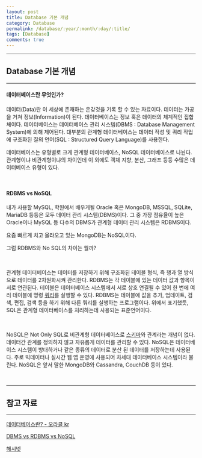```yaml
---
layout: post
title: Database 기본 개념
category: Database
permalink: /database/:year/:month/:day/:title/
tags: [Database]
comments: true
---
```


---

## Database 기본 개념

---

#### 데이터베이스란 무엇인가?

데이터(Data)란 이 세상에 존재하는 온갖것을 기록 할 수 있는 자료이다. 데이터는 가공을 거쳐 정보(Information)이 된다. 데이터베이스는 정보 혹은 데이터의 체계적인 집합체이다. 데이터베이스는 데이터베이스 관리 시스템(DBMS : Database Management System)에 의해 제어된다. 대부분의 관계형 데이터베이스는 데이터 작성 및 쿼리 작업에 구조화된 질의 언어(SQL : Structured Query Language)를 사용한다.

데이터베이스는 유형별로 크게 관계형 데이터베이스, NoSQL 데이터베이스로 나뉜다. 관계형이냐 비관계형이냐의 차이인데 이 외에도 객체 지향, 분산, 그래프 등등 수많은 데이터베이스 유형이 있다.

<br>

#### RDBMS vs NoSQL

내가 사용할 MySQL, 학원에서 배우게될 Oracle 혹은 MongoDB, MSSQL, SQLite, MariaDB 등등은 모두 데이터 관리 시스템(DBMS)이다. 그 중 가장 점유율이 높은 Oracle이나 MySQL 등 다수의 DBMS가 관계형 데이터 관리 시스템은 RDBMS이다.

요즘 빠르게 치고 올라오고 있는 MongoDB는 NoSQL이다.

그럼 RDBMS와 No SQL의 차이는 뭘까?

<br>

관계형 데이터베이스는 데이터를 저장하기 위해 구조화된 테이블 형식, 즉 행과 열 방식으로 데이터를 2차원화시켜 관리한다. RDBMS는 각 테이블에 있는 데이터 값과 항목이 서로 연관된다. 테이블은 데이터베이스 시스템에서 서로 상호 연결될 수 있어 한 번에 여러 테이블에 명령 [쿼리](http://wiki.hash.kr/index.php/%EC%BF%BC%EB%A6%AC)를 실행할 수 있다. RDBMS는 테이블에 값을 추가, 업데이트, 검색, 편집, 검색 등을 하기 위해 다른 쿼리를 실행하는 프로그램이다. 위에서 표기했듯, SQL은 관계형 데이터베이스를 처리하는데 사용되는 표준언어이다. 

<br>

NoSQL은 Not Only SQL로 비관계형 데이터베이스로 [스키마](http://wiki.hash.kr/index.php/%EC%8A%A4%ED%82%A4%EB%A7%88)와 관계라는 개념이 없다. 데이터간 관계를 정의하지 않고 자유롭게 데이터를 관리할 수 있다. NoSQL은 데이터베이스 시스템이 방대하거나 같은 종류의 데이터로 분산 된 데이터를 저장하는데 사용된다. 주로 빅데이터나 실시간 웹 앱 운영에 사용되어 차세대 데이터베이스 시스템이라 불린다. NoSQL은 앞서 말한 MongoDB와 Cassandra, CouchDB 등이 있다.

<br>

---

## 참고 자료

---

[데이터베이스란? - 오라클 kr](https://www.oracle.com/kr/database/what-is-database/)

[DBMS vs RDBMS vs NoSQL](https://www.besanttechnologies.com/dbms-vs-rdbms-vs-nosql)

[해시넷](http://www.hash.kr/)